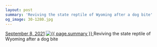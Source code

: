 ```yaml
---
layout: post
summary: 'Reviving the state reptile of Wyoming after a dog bite'
og_image: 30-1280.jpg
---
```


<p>
  <time>
    <a href="/30">September 8, 2021</a>
  </time>
  <a href="/30">
    <img src="{{ site.assets_url }}/30-640.jpg" srcset="{{ site.assets_url }}/30-320.jpg 320w, {{ site.assets_url }}/30-640.jpg 640w, {{ site.assets_url }}/30-960.jpg 960w, {{ site.assets_url }}/30-1280.jpg 1280w" sizes="(min-width: 700px) 50vw, calc(100vw - 2rem)" alt="{{ page.summary }}" />
  </a>
  <span>Reviving the state reptile of Wyoming after a dog bite</span>
</p>
